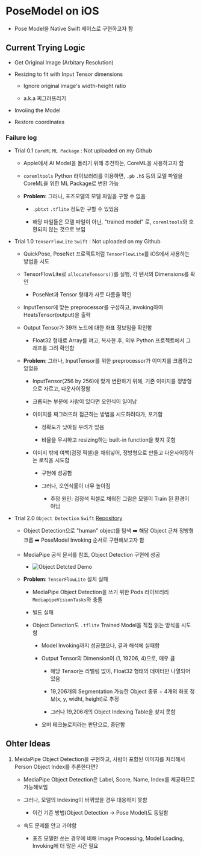 #  PoseModel on iOS

- Pose Model을 Native Swift 베이스로 구현하고자 함

## Current Trying Logic

- Get Original Image (Arbitary Resolution)

- Resizing to fit with Input Tensor dimensions

    - Ignore original image's width-height ratio
    
    - a.k.a 찌그러뜨리기

- Invoiing the Model

- Restore coordinates

### Failure log

- Trial 0.1 `CoreML` `ML Package` : Not uploaded on my Github

    - Apple에서 AI Model을 돌리기 위해 추천하는, CoreML을 사용하고자 함
    
    - `coremltools` Python 라이브러리를 이용하면, `.pb` `.h5` 등의 모델 파일을 CoreML을 위한 ML Package로 변환 가능
    
    - **Problem**: 그러나, 포즈모델의 모델 파일을 구할 수 없음
    
        - `.pbtxt` `.tflite` 정도만 구할 수 있었음
    
        - 해당 파일들은 모델 파일이 아닌, "trained model" 로, `coremltools`와 호환되지 않는 것으로 보임
        
- Trial 1.0 `TensorFlowLite` `Swift` : Not uploaded on my Github

    - QuickPose, PoseNet 프로젝트처럼 `TensorFlowLite`를 iOS에서 사용하는 방법을 시도
    
    - TensorFlowLite로 `allocateTensors()`를 실행, 각 텐서의 Dimensions를 확인
    
        - PoseNet과 Tensor 형태가 사뭇 다름을 확인
        
    - InputTensor에 맞는 preprocessor를 구성하고, invoking하여 HeatsTensor(output)을 출력
    
    - Output Tensor가 39개 노드에 대한 좌표 정보임을 확인함
    
        - Float32 형태로 Array를 펴고, 복사한 후, 외부 Python 프로젝트에서 그래프를 그려 확인함
        
    - **Problem**: 그러나, InputTensor를 위한 preprocessor가 이미지를 크롭하고 있었음
    
        - InputTensor(256 by 256)에 맞게 변환하기 위해, 기존 이미지를 정방형으로 자르고, 다운사이징함
        
        - 크롭되는 부분에 사람이 있다면 오인식이 일어남
        
        - 이미지를 찌그러뜨려 접근하는 방법을 시도하려다가, 포기함
            
            - 정확도가 낮아질 우려가 있음
            
            - 비율을 무시하고 resizing하는 built-in function을 찾지 못함
        
        - 이미지 밖에 여백(검정 픽셀)을 채워넣어, 정방형으로 만들고 다운사이징하는 로직을 시도함
        
            - 구현에 성공함
            
            - 그러나, 오인식률이 너무 높아짐
            
                - 추정 원인: 검정색 픽셀로 채워진 그림은 모델이 Train 된 환경이 아님
            
- Trial 2.0 `Object Detection` `Swift` [Repository](https://github.com/hajun-myoung/posemodel_test2)

    - Object Detection으로 "human" object를 탐색 ➡️ 해당 Object 근처 정방형 크롭 ➡️ PoseModel Invoking 순서로 구현해보고자 함
    
    - MediaPipe 공식 문서를 참조, Object Detection 구현에 성공
    
        - ![Object Detcted Demo](./human_detected_ios.png)
        
    - **Problem**: `TensorFlowLite` 설치 실패
    
        - MediaPipe Object Detection을 쓰기 위한 Pods 라이브러리 `MediapipeVisionTasks`와 충돌
        
        - 빌드 실패
        
        - Object Detection도 `.tflite` Trained Model을 직접 읽는 방식을 시도함
        
            - Model Invoking까지 성공했으나, 결과 해석에 실패함
            
            - Output Tensor의 Dimension이 (1, 19206, 4)으로, 매우 큼
            
                - 해당 Tensor는 라벨링 없이, Float32 형태의 데이터만 나열되어 있음
            
                - 19,206개의 Segmentation 가능한 Object 종류 + 4개의 좌표 정보(x, y, widht, height)로 추정
                
                - 그러나 19,206개의 Object Indexing Table을 찾지 못함
            
            - 오버 테크놀로지라는 판단으로, 중단함

## Ohter Ideas

1. MeidaPipe Object Detection을 구현하고, 사람이 포함된 이미지를 처리해서 Person Object Index를 추론한다면?

    - MediaPipe Object Detection은 Label, Score, Name, Index를 제공하므로 가능해보임
    
    - 그러나, 모델의 Indexing이 바뀌었을 경우 대응하지 못함
    
        - 이건 기존 방법(Object Detection -> Pose Model)도 동일함
        
    - 속도 문제를 안고 가야함
    
        - 포즈 모델만 쓰는 경우에 비해 Image Processing, Model Loading, Invoking에 더 많은 시간 필요
